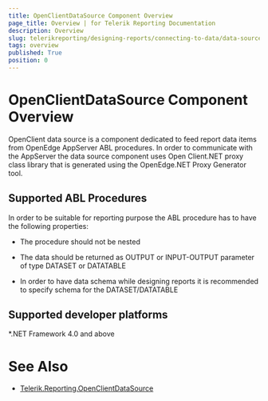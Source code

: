 ```yaml
---
title: OpenClientDataSource Component Overview
page_title: Overview | for Telerik Reporting Documentation
description: Overview
slug: telerikreporting/designing-reports/connecting-to-data/data-source-components/openclientdatasource-component/overview
tags: overview
published: True
position: 0
---
```


# OpenClientDataSource Component Overview



OpenClient data source is a component dedicated to feed report data items from OpenEdge AppServer ABL procedures.         In order to communicate with the AppServer the data source component uses Open Client.NET proxy class library that          is generated using the OpenEdge.NET Proxy Generator tool.       

## Supported ABL Procedures

In order to be suitable for reporting purpose the ABL procedure has to have the following properties:

* The procedure should not be nested

* The data should be returned as OUTPUT or INPUT-OUTPUT parameter of type DATASET or DATATABLE

* In order to have data schema while designing reports it is recommended to specify schema for the DATASET/DATATABLE

## Supported developer platforms

*.NET Framework 4.0 and above             

# See Also
 

* [Telerik.Reporting.OpenClientDataSource](/reporting/api/Telerik.Reporting.OpenClientDataSource)

